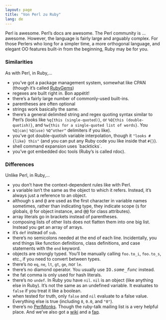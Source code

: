 ```yaml
---
layout: page
title: "Von Perl zu Ruby"
lang: de
---
```


Perl is awesome. Perl’s docs are awesome. The Perl community is …
awesome. However, the language is fairly large and arguably complex. For
those Perlers who long for a simpler time, a more orthogonal language,
and elegant OO features built-in from the beginning, Ruby may be for
you.

### Similarities

As with Perl, in Ruby,...

* you’ve got a package management system, somewhat like CPAN (though
  it’s called [RubyGems][1])
* regexes are built right in. Bon appétit!
* there’s a fairly large number of commonly-used built-ins.
* parentheses are often optional
* strings work basically the same.
* there’s a general delimited string and regex quoting syntax similar to
  Perl’s (looks like `%q{this (single-quoted)}`, or `%Q{this
  (double-quotish)}`, and `%w{this for a single-quoted list of words}`.
  You `%Q|can|` `%Q(use)` `%Q^other^` delimiters if you like).
* you’ve got double-quotish variable interpolation, though it `"looks
  #{like} this"` (and you can put any Ruby code you like inside that
  `#{}`).
* shell command expansion uses \`backticks\`.
* you’ve got embedded doc tools (Ruby’s is called rdoc).

### Differences

Unlike Perl, in Ruby,...

* you don’t have the context-dependent rules like with Perl.
* a variable isn’t the same as the object to which it refers. Instead,
  it’s always just a reference to an object.
* although `$` and <tt>@</tt> are used as the first character in
  variable names sometimes, rather than indicating type, they indicate
  scope (`$` for globals, <tt>@</tt> for object instance, and
  <tt>@@</tt> for class attributes).
* array literals go in brackets instead of parentheses.
* composing lists of other lists does not flatten them into one big
  list. Instead you get an array of arrays.
* it’s `def` instead of `sub`.
* there’s no semicolons needed at the end of each line. Incidentally,
  you end things like function definitions, class definitions, and case
  statements with the `end` keyword.
* objects are strongly typed. You’ll be manually calling `foo.to_i`,
  `foo.to_s`, etc., if you need to convert between types.
* there’s no `eq`, `ne`, `lt`, `gt`, `ge`, nor `le`.
* there’s no diamond operator. You usually use <tt>IO.*some\_func*</tt>
  instead.
* the fat comma is only used for hash literals.
* there’s no `undef`. In Ruby you have `nil`. `nil` is an object (like
  anything else in Ruby). It’s not the same as an undefined variable. It
  evaluates to `false` if you treat it like a boolean.
* when tested for truth, only `false` and `nil` evaluate to a false
  value. Everything else is true (including `0`, `0.0`, and `"0"`).
* there’s no [PerlMonks][2]. Though the ruby-talk mailing list is a very
  helpful place. And we’ve also got a [wiki][3] and a [faq][4].



[1]: http://docs.rubygems.org/
[2]: http://www.perlmonks.org/
[3]: http://wiki.rubygarden.org/Ruby
[4]: http://www.rubygarden.org/faq/dispatch.cgi?controller=main&amp;action=index
